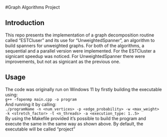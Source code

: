 #Graph Algorithms Project
## Introduction 
This repo presents the implementation of a graph decomposition routine called
“ESTCluser” and its use for “UnweightedSpanner”, an algorithm to build
spanners for unweighted graphs.
For both of the algorithms, a sequential and a parallel version were implemented.
For the ESTCluster a signicant speedup was noticed. For UnweightedSpanner there were
improvements, but not as signicant as the previous one.
## Usage 
The code was originally run on Windows 11 by firstly building the executable using:</br>
`g++ -fopenmp main.cpp -o program`</br>
And running it by calling:</br>
`./programName -n <num_vertices> -p <edge_probability> -w <max_weight> -k
<stretch_factor> -t <n_threads> -a <execution_type: 1..5>`</br>
By using the Makefile provided it’s possible to build the program and execute the same in
the same way as shown above. By default, the executable will be called “project”
